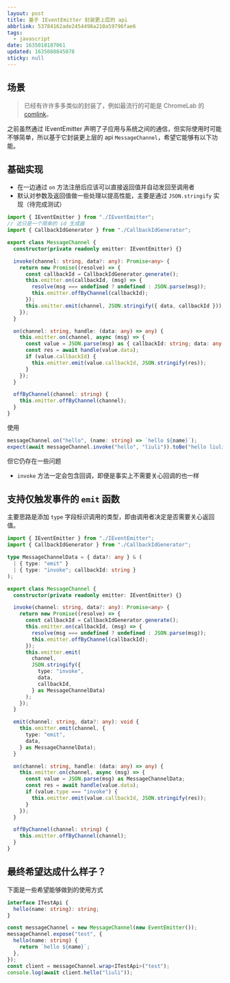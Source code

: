 ```yaml
---
layout: post
title: 基于 IEventEmitter 封装更上层的 api
abbrlink: 53784162ade2454498a210a59796fae6
tags:
  - javascript
date: 1635018187061
updated: 1635080845078
sticky: null
---
```


## 场景

> 已经有许许多多类似的封装了，例如最流行的可能是 ChromeLab 的 [comlink](https://github.com/GoogleChromeLabs/comlink/blob/main/src/node-adapter.ts)。

之前虽然通过 IEventEmitter 声明了子应用与系统之间的通信，但实际使用时可能不够简单，所以基于它封装更上层的 api `MessageChannel`，希望它能够有以下功能。

## 基础实现

- 在一边通过 `on` 方法注册后应该可以直接返回值并自动发回至调用者
- 默认对参数及返回值做一些处理以提高性能，主要是通过 `JSON.stringify` 实现（待完成测试）

```ts
import { IEventEmitter } from "./IEventEmitter";
// 这只是一个简单的 id 生成器
import { CallbackIdGenerator } from "./CallbackIdGenerator";

export class MessageChannel {
  constructor(private readonly emitter: IEventEmitter) {}

  invoke(channel: string, data?: any): Promise<any> {
    return new Promise((resolve) => {
      const callbackId = CallbackIdGenerator.generate();
      this.emitter.on(callbackId, (msg) => {
        resolve(msg === undefined ? undefined : JSON.parse(msg));
        this.emitter.offByChannel(callbackId);
      });
      this.emitter.emit(channel, JSON.stringify({ data, callbackId }));
    });
  }

  on(channel: string, handle: (data: any) => any) {
    this.emitter.on(channel, async (msg) => {
      const value = JSON.parse(msg) as { callbackId: string; data: any };
      const res = await handle(value.data);
      if (value.callbackId) {
        this.emitter.emit(value.callbackId, JSON.stringify(res));
      }
    });
  }

  offByChannel(channel: string) {
    this.emitter.offByChannel(channel);
  }
}
```

使用

```ts
messageChannel.on("hello", (name: string) => `hello ${name}`);
expect(await messageChannel.invoke("hello", "liuli")).toBe("hello liuli");
```

但它仍存在一些问题

- `invoke` 方法一定会包含回调，即便是事实上不需要关心回调的也一样

## 支持仅触发事件的 `emit` 函数

主要思路是添加 `type` 字段标识调用的类型，即由调用者决定是否需要关心返回值。

```ts
import { IEventEmitter } from "./IEventEmitter";
import { CallbackIdGenerator } from "./CallbackIdGenerator";

type MessageChannelData = { data?: any } & (
  | { type: "emit" }
  | { type: "invoke"; callbackId: string }
);

export class MessageChannel {
  constructor(private readonly emitter: IEventEmitter) {}

  invoke(channel: string, data?: any): Promise<any> {
    return new Promise((resolve) => {
      const callbackId = CallbackIdGenerator.generate();
      this.emitter.on(callbackId, (msg) => {
        resolve(msg === undefined ? undefined : JSON.parse(msg));
        this.emitter.offByChannel(callbackId);
      });
      this.emitter.emit(
        channel,
        JSON.stringify({
          type: "invoke",
          data,
          callbackId,
        } as MessageChannelData)
      );
    });
  }

  emit(channel: string, data?: any): void {
    this.emitter.emit(channel, {
      type: "emit",
      data,
    } as MessageChannelData);
  }

  on(channel: string, handle: (data: any) => any) {
    this.emitter.on(channel, async (msg) => {
      const value = JSON.parse(msg) as MessageChannelData;
      const res = await handle(value.data);
      if (value.type === "invoke") {
        this.emitter.emit(value.callbackId, JSON.stringify(res));
      }
    });
  }

  offByChannel(channel: string) {
    this.emitter.offByChannel(channel);
  }
}
```

## 最终希望达成什么样子？

下面是一些希望能够做到的使用方式

```ts
interface ITestApi {
  hello(name: string): string;
}

const messageChannel = new MessageChannel(new EventEmitter());
messageChannel.expose("test", {
  hello(name: string) {
    return `hello ${name}`;
  },
});
const client = messageChannel.wrap<ITestApi>("test");
console.log(await client.hello("liuli"));
```
